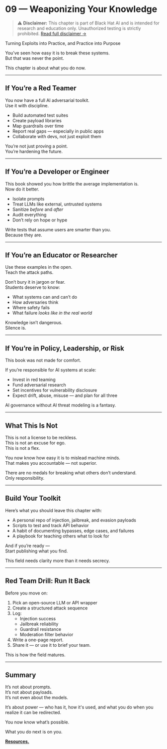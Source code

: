 # 09 — Weaponizing Your Knowledge  

> ⚠️ **Disclaimer:** This chapter is part of Black Hat AI and is intended for research and education only. Unauthorized testing is strictly prohibited. [Read full disclaimer →](../DISCLAIMER.md)

Turning Exploits into Practice, and Practice into Purpose

You’ve seen how easy it is to break these systems.  
But that was never the point.

This chapter is about what you do now.

---

## If You’re a Red Teamer

You now have a full AI adversarial toolkit.  
Use it with discipline.

- Build automated test suites  
- Create payload libraries  
- Map guardrails over time  
- Report real gaps — especially in public apps  
- Collaborate with devs, not just exploit them

You’re not just proving a point.  
You’re hardening the future.

---

## If You’re a Developer or Engineer

This book showed you how brittle the average implementation is.  
Now do it better.

- Isolate prompts  
- Treat LLMs like external, untrusted systems  
- Sanitize *before* and *after*  
- Audit everything  
- Don’t rely on hope or hype

Write tests that assume users are smarter than you.  
Because they are.

---

## If You’re an Educator or Researcher

Use these examples in the open.  
Teach the attack paths.

Don’t bury it in jargon or fear.  
Students deserve to know:

- What systems can and can’t do  
- How adversaries think  
- Where safety fails  
- What failure *looks like in the real world*

Knowledge isn’t dangerous.  
Silence is.

---

## If You’re in Policy, Leadership, or Risk

This book was not made for comfort.

If you’re responsible for AI systems at scale:

- Invest in red teaming  
- Fund adversarial research  
- Set incentives for vulnerability disclosure  
- Expect drift, abuse, misuse — and plan for all three

AI governance without AI threat modeling is a fantasy.

---

## What This Is Not

This is not a license to be reckless.  
This is not an excuse for ego.  
This is not a flex.

You now know how easy it is to mislead machine minds.  
That makes you accountable — not superior.

There are no medals for breaking what others don’t understand.  
Only responsibility.

---

## Build Your Toolkit

Here’s what you should leave this chapter with:

- A personal repo of injection, jailbreak, and evasion payloads  
- Scripts to test and track API behavior  
- A habit of documenting bypasses, edge cases, and failures  
- A playbook for teaching others what to look for

And if you’re ready —  
Start publishing what you find.

This field needs clarity more than it needs secrecy.

---

## Red Team Drill: Run It Back

Before you move on:

1. Pick an open-source LLM or API wrapper  
2. Create a structured attack sequence  
3. Log:
   - Injection success
   - Jailbreak reliability
   - Guardrail resistance
   - Moderation filter behavior
4. Write a one-page report.  
5. Share it — or use it to brief your team.

This is how the field matures.

---

## Summary

It’s not about prompts.  
It’s not about payloads.  
It’s not even about the models.

It’s about power — who has it, how it's used, and what you do when you realize it can be redirected.

You now know what’s possible.

What you do next is on you.

[**Resources.**](10-resources.md)
